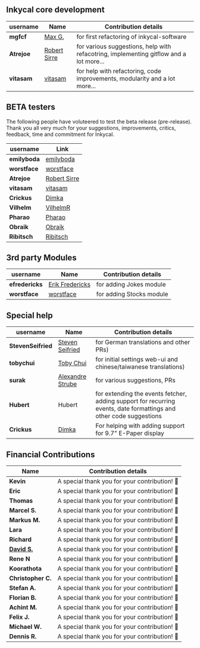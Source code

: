 ## Inkycal core development
| username | Name | Contribution details |
| --- | --- | --- |
| **mgfcf** | [Max G.](https://github.com/mgfcf) | for first refactoring of inkycal-software |
| **Atrejoe**| [Robert Sirre](https://github.com/Atrejoe)| for various suggestions, help with refacotring, implementing gitflow and a lot more...|
| **vitasam** | [vitasam](https://github.com/vitasam)| for help with refactoring, code improvements, modularity and a lot more... |

## BETA testers
The following people have voluteered to test the beta release (pre-release). Thank you all very much for your suggestions, improvements, critics, feedback, time and commitment for Inkycal.

| username | Link |
| --- | --- |
| **emilyboda** | [emilyboda](https://github.com/emilyboda)|
| **worstface** | [worstface](https://github.com/worstface)|
| **Atrejoe**| [Robert Sirre](https://github.com/Atrejoe)|
| **vitasam** | [vitasam](https://github.com/vitasam)|
| **Crickus** | [Dimka](https://github.com/Crickus) |
| **Vilhelm**| [VilhelmR](https://github.com/VilhelmR) |
| **Pharao** | [Pharao]() |
| **Obraik** | [Obraik]() |
| **Ribitsch** | [Ribitsch](https://github.com/Ribitsch)|

## 3rd party Modules
| username | Name | Contribution details |
| --- | --- | --- |
| **efredericks** | [Erik Fredericks](https://github.com/efredericks) | for adding Jokes module |
| **worstface** | [worstface](https://github.com/worstface)| for adding Stocks module |

## Special help
| username | Name | Contribution details |
| --- | --- | --- |
| **StevenSeifried** | [Steven Seifried](https://github.com/StevenSeifried) | for German translations and other PRs) |
| **tobychui** | [Toby Chui](https://github.com/tobychui) | for initial settings web-ui and chinese/taiwanese translations) |
| **surak** | [Alexandre Strube](https://github.com/surak) | for various suggestions, PRs |
| **Hubert** | Hubert |for extending the events fetcher, adding support for recurring events, date formattings and other code suggestions|
| **Crickus** | [Dimka](https://github.com/Crickus) | For helping with adding support for 9.7" E-Paper display|

## Financial Contributions
| Name | Contribution details |
| --- | --- |
| **Kevin** | A special thank you for your contribution! :tada: |
| **Eric** | A special thank you for your contribution! :tada: |
| **Thomas** |  A special thank you for your contribution! :tada: |
| **Marcel S.** | A special thank you for your contribution! :tada: |
| **Markus M.** | A special thank you for your contribution! :tada: |
| **Lara** | A special thank you for your contribution! :tada: |
| **Richard** | A special thank you for your contribution! :tada: |
| **[David S.](https://github.com/piimp)** | A special thank you for your contribution! :tada: |
| **Rene N** |  A special thank you for your contribution! :tada: |
| **Koorathota** |  A special thank you for your contribution! :tada: |
| **Christopher C.** | A special thank you for your contribution! :tada: |
| **Stefan A.** | A special thank you for your contribution! :tada: |
| **Florian B.** | A special thank you for your contribution! :tada: |
| **Achint M.** | A special thank you for your contribution! :tada: |
| **Felix J.** | A special thank you for your contribution! :tada: |
| **Michael W.** | A special thank you for your contribution! :tada: |
| **Dennis R.** | A special thank you for your contribution! :tada: |
